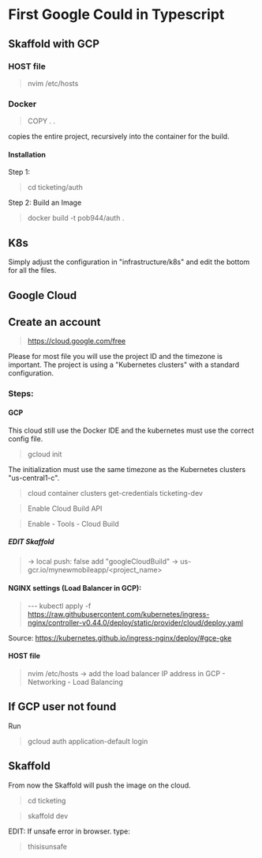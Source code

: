 # First Google Could in Typescript

## Skaffold with GCP

### HOST file

> nvim /etc/hosts

### Docker

> COPY . .

copies the entire project, recursively into the container for the build.

#### Installation

Step 1:

> cd ticketing/auth

Step 2: Build an Image

> docker build -t pob944/auth .

## K8s

Simply adjust the configuration in "infrastructure/k8s" and edit the bottom for all the files.

## Google Cloud

## Create an account

> https://cloud.google.com/free

Please for most file you will use the project ID and the timezone is important. The project is using a "Kubernetes clusters" with a standard configuration.

### Steps:

#### GCP

This cloud still use the Docker IDE and the kubernetes must use the correct config file.

> gcloud init

The initialization must use the same timezone as the Kubernetes clusters "us-central1-c".

> cloud container clusters get-credentials ticketing-dev

> Enable Cloud Build API

> Enable - Tools - Cloud Build

##### EDIT Skaffold

> -> local push: false add "googleCloudBuild" -> us-gcr.io/mynewmobileapp/<project_name>

#### NGINX settings (Load Balancer in GCP):

> --- kubectl apply -f https://raw.githubusercontent.com/kubernetes/ingress-nginx/controller-v0.44.0/deploy/static/provider/cloud/deploy.yaml

Source: https://kubernetes.github.io/ingress-nginx/deploy/#gce-gke

#### HOST file

> nvim /etc/hosts -> add the load balancer IP address in GCP - Networking - Load Balancing

## If GCP user not found

Run

> gcloud auth application-default login

## Skaffold

From now the Skaffold will push the image on the cloud.

> cd ticketing

> skaffold dev

EDIT: If unsafe error in browser. type:

> thisisunsafe
